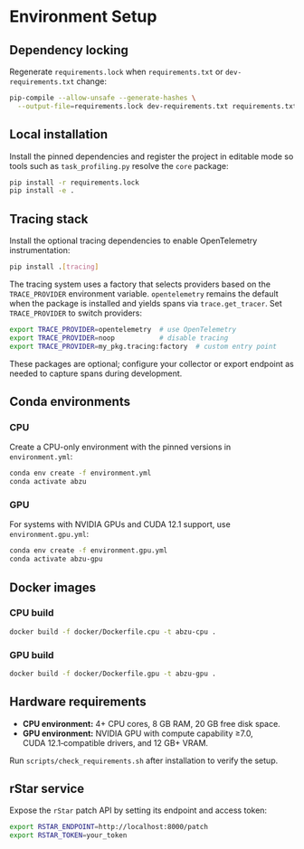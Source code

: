 # Environment Setup

## Dependency locking

Regenerate `requirements.lock` when `requirements.txt` or `dev-requirements.txt` change:

```bash
pip-compile --allow-unsafe --generate-hashes \
  --output-file=requirements.lock dev-requirements.txt requirements.txt
```

## Local installation

Install the pinned dependencies and register the project in editable mode so tools such as `task_profiling.py` resolve the `core` package:

```bash
pip install -r requirements.lock
pip install -e .
```

## Tracing stack

Install the optional tracing dependencies to enable OpenTelemetry
instrumentation:

```bash
pip install .[tracing]
```

The tracing system uses a factory that selects providers based on the
``TRACE_PROVIDER`` environment variable. ``opentelemetry`` remains the default
when the package is installed and yields spans via ``trace.get_tracer``. Set
``TRACE_PROVIDER`` to switch providers:

```bash
export TRACE_PROVIDER=opentelemetry  # use OpenTelemetry
export TRACE_PROVIDER=noop           # disable tracing
export TRACE_PROVIDER=my_pkg.tracing:factory  # custom entry point
```

These packages are optional; configure your collector or export endpoint as
needed to capture spans during development.

## Conda environments

### CPU

Create a CPU-only environment with the pinned versions in `environment.yml`:

```bash
conda env create -f environment.yml
conda activate abzu
```

### GPU

For systems with NVIDIA GPUs and CUDA 12.1 support, use `environment.gpu.yml`:

```bash
conda env create -f environment.gpu.yml
conda activate abzu-gpu
```

## Docker images

### CPU build

```bash
docker build -f docker/Dockerfile.cpu -t abzu-cpu .
```

### GPU build

```bash
docker build -f docker/Dockerfile.gpu -t abzu-gpu .
```

## Hardware requirements

- **CPU environment:** 4+ CPU cores, 8 GB RAM, 20 GB free disk space.
- **GPU environment:** NVIDIA GPU with compute capability ≥7.0, CUDA 12.1‑compatible drivers, and 12 GB+ VRAM.

Run `scripts/check_requirements.sh` after installation to verify the setup.

## rStar service

Expose the `rStar` patch API by setting its endpoint and access token:

```bash
export RSTAR_ENDPOINT=http://localhost:8000/patch
export RSTAR_TOKEN=your_token
```
